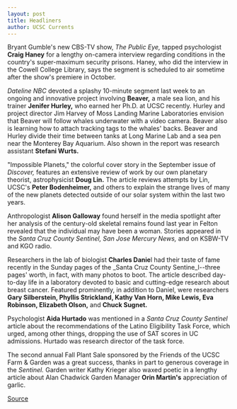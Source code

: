 ```yaml
---
layout: post
title: Headliners
author: UCSC Currents
---
```


Bryant Gumble's new CBS-TV show, _The Public Eye,_ tapped psychologist **Craig Haney** for a lengthy on-camera interview regarding conditions in the country's super-maximum security prisons. Haney, who did the interview in the Cowell College Library, says the segment is scheduled to air sometime after the show's premiere in October.

_Dateline NBC_ devoted a splashy 10-minute segment last week to an ongoing and innovative project involving **Beaver,** a male sea lion, and his trainer **Jenifer Hurley,** who earned her Ph.D. at UCSC recently. Hurley and project director Jim Harvey of Moss Landing Marine Laboratories envision that Beaver will follow whales underwater with a video camera. Beaver also is learning how to attach tracking tags to the whales' backs. Beaver and Hurley divide their time between tanks at Long Marine Lab and a sea pen near the Monterey Bay Aquarium. Also shown in the report was research assistant **Stefani Wurts.** 

"Impossible Planets," the colorful cover story in the September issue of _Discover,_ features an extensive review of work by our own planetary theorist, astrophysicist **Doug Lin.** The article reviews attempts by Lin, UCSC's **Peter Bodenheimer,** and others to explain the strange lives of many of the new planets detected outside of our solar system within the last two years.

Anthropologist **Alison Galloway** found herself in the media spotlight after her analysis of the century-old skeletal remains found last year in Felton revealed that the individual may have been a woman. Stories appeared in the _Santa Cruz County Sentinel, San Jose Mercury News,_ and on KSBW-TV and KGO radio.

Researchers in the lab of biologist **Charles Danie**l had their taste of fame recently in the Sunday pages of the _Santa Cruz County Sentine_l--three pages' worth, in fact, with many photos to boot. The article described day-to-day life in a laboratory devoted to basic and cutting-edge research about breast cancer. Featured prominently, in addition to Daniel, were researchers **Gary Silberstein, Phyllis Strickland, Kathy Van Horn, Mike Lewis, Eva Robinson, Elizabeth Olson,** and **Chuck Sugnet.**

Psychologist **Aida Hurtado** was mentioned in a _Santa Cruz County Sentinel_ article about the recommendations of the Latino Eligibility Task Force, which urged, among other things, dropping the use of SAT scores in UC admissions. Hurtado was research director of the task force.

The second annual Fall Plant Sale sponsored by the Friends of the UCSC Farm & Garden was a great success, thanks in part to generous coverage in the _Sentinel._ Garden writer Kathy Krieger also waxed poetic in a lengthy article about Alan Chadwick Garden Manager **Orin Martin's** appreciation of garlic.

[Source](http://www1.ucsc.edu/oncampus/currents/97-09-22/headliners.htm "Permalink to Headliners: 09-22-97")
